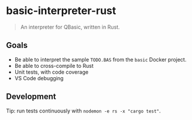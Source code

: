 # basic-interpreter-rust

> An interpreter for QBasic, written in Rust.

## Goals

- Be able to interpret the sample `TODO.BAS` from the `basic` Docker project.
- Be able to cross-compile to Rust
- Unit tests, with code coverage
- VS Code debugging

## Development

Tip: run tests continuously with `nodemon -e rs -x "cargo test"`.
